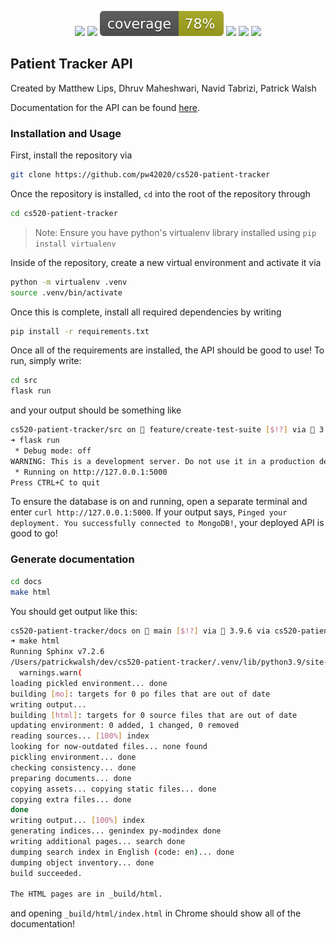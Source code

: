 <p align="center">
<img src="https://img.shields.io/badge/python-3670A0?style=for-the-badge&logo=python&logoColor=ffdd54">
<img src="https://github.com/pw42020/cs520-repo/actions/workflows/actions.yml/badge.svg">
<img src="./coverage.svg">
<img src="https://img.shields.io/badge/code%20style-black-000000.svg">
<img src="https://img.shields.io/badge/linting%20-pylint-FFD700.svg">
<img src="https://img.shields.io/badge/FLASK-005571?style=for-the-badge&logo=flask">
</p>

## Patient Tracker API
Created by Matthew Lips, Dhruv Maheshwari, Navid Tabrizi, Patrick Walsh

Documentation for the API can be found [here](https://pw42020.github.io/cs520-patient-tracker/).

### Installation and Usage
First, install the repository via

```sh
git clone https://github.com/pw42020/cs520-patient-tracker
```

Once the repository is installed, `cd` into the root of the repository through

```sh
cd cs520-patient-tracker
```

> Note: Ensure you have python's virtualenv library installed using `pip install virtualenv`

Inside of the repository, create a new virtual environment and activate it via

```sh
python -m virtualenv .venv
source .venv/bin/activate
```

Once this is complete, install all required dependencies by writing

```sh
pip install -r requirements.txt
```

Once all of the requirements are installed, the API should be good to use! To run, simply write:

```sh
cd src
flask run
```

and your output should be something like

```sh
cs520-patient-tracker/src on  feature/create-test-suite [$!?] via 🐍 3.9.6 via cs520-patient-tracker 
➜ flask run
 * Debug mode: off
WARNING: This is a development server. Do not use it in a production deployment. Use a production WSGI server instead.
 * Running on http://127.0.0.1:5000
Press CTRL+C to quit
```

To ensure the database is on and running, open a separate terminal and enter `curl http://127.0.0.1:5000`. If your output says, `Pinged your deployment. You successfully connected to MongoDB!`, your deployed API is good to go!

### Generate documentation
```sh
cd docs
make html
```

You should get output like this:
```sh
cs520-patient-tracker/docs on  main [$!?] via 🐍 3.9.6 via cs520-patient-tracker 
➜ make html
Running Sphinx v7.2.6
/Users/patrickwalsh/dev/cs520-patient-tracker/.venv/lib/python3.9/site-packages/urllib3/__init__.py:34: NotOpenSSLWarning: urllib3 v2 only supports OpenSSL 1.1.1+, currently the 'ssl' module is compiled with 'LibreSSL 2.8.3'. See: https://github.com/urllib3/urllib3/issues/3020
  warnings.warn(
loading pickled environment... done
building [mo]: targets for 0 po files that are out of date
writing output... 
building [html]: targets for 0 source files that are out of date
updating environment: 0 added, 1 changed, 0 removed
reading sources... [100%] index
looking for now-outdated files... none found
pickling environment... done
checking consistency... done
preparing documents... done
copying assets... copying static files... done
copying extra files... done
done
writing output... [100%] index
generating indices... genindex py-modindex done
writing additional pages... search done
dumping search index in English (code: en)... done
dumping object inventory... done
build succeeded.

The HTML pages are in _build/html.
```

and opening `_build/html/index.html` in Chrome should show all of the documentation!